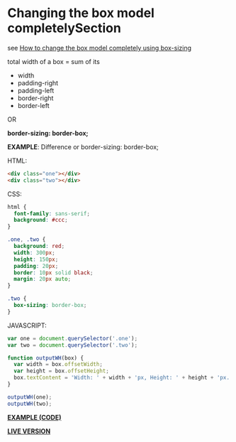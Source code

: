 # Changing the box model completelySection

see [How to change the box model completely using box-sizing](https://developer.mozilla.org/en-US/docs/Learn/CSS/Styling_boxes/Box_model_recap#Changing_the_box_model_completely)

total width of a box = sum of its

- width
- padding-right
- padding-left
- border-right
- border-left

OR

**border-sizing: border-box;**

**EXAMPLE**: Difference or border-sizing: border-box;

HTML:

```html
<div class="one"></div>
<div class="two"></div>
```

CSS:

```css
html {
  font-family: sans-serif;
  background: #ccc;
}

.one, .two {
  background: red;
  width: 300px;
  height: 150px;
  padding: 20px;
  border: 10px solid black;
  margin: 20px auto;
}

.two {
  box-sizing: border-box;
}
```

JAVASCRIPT:

```javascript
var one = document.querySelector('.one');
var two = document.querySelector('.two');

function outputWH(box) {
  var width = box.offsetWidth;
  var height = box.offsetHeight;
  box.textContent = 'Width: ' + width + 'px, Height: ' + height + 'px.';
}

outputWH(one);
outputWH(two);
```

**[EXAMPLE (CODE)](https://github.com/mdn/learning-area/blob/master/css/styling-boxes/box-model-recap/box-sizing-example.html)**

**[LIVE VERSION](https://mdn.github.io/learning-area/css/styling-boxes/box-model-recap/box-sizing-example.html)**